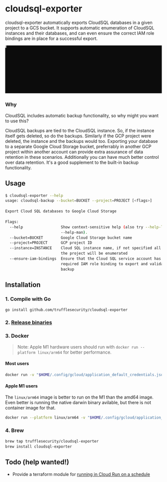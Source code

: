 # cloudsql-exporter

cloudsql-exporter automatically exports CloudSQL databases in a given project to a GCS bucket.
It supports automatic enumeration of CloudSQL instances and their databases, and can even ensure the correct IAM role bindings are in place for a successful export.

![Demo](demo.svg)

### Why

CloudSQL includes automatic backup functionality, so why might you want to use this?

CloudSQL backups are tied to the CloudSQL instance. So, if the instance itself gets deleted, so do the backups.
Similarly if the GCP project were deleted, the instance and the backups would too.
Exporting your database to a separate Google Cloud Storage bucket, preferrably in another GCP project within another account can provide extra assurance of data retention in these scenarios. Additionally you can have much better control over data retention. It's a good supplement to the built-in backup functionality.

## Usage

```bash
$ cloudsql-exporter --help
usage: cloudsql-backup --bucket=BUCKET --project=PROJECT [<flags>]

Export Cloud SQL databases to Google Cloud Storage

Flags:
  --help                 Show context-sensitive help (also try --help-long and
                         --help-man).
  --bucket=BUCKET        Google Cloud Storage bucket name
  --project=PROJECT      GCP project ID
  --instance=INSTANCE    Cloud SQL instance name, if not specified all within
                         the project will be enumerated
  --ensure-iam-bindings  Ensure that the Cloud SQL service account has the
                         required IAM role binding to export and validate the
                         backup
```

## Installation
### 1. Compile with Go

```
go install github.com/trufflesecurity/cloudsql-exporter
```

### 2. [Release binaries](https://github.com/trufflesecurity/cloudsql-exporter/releases)

### 3. Docker

> Note: Apple M1 hardware users should run with `docker run --platform linux/arm64` for better performance.

#### **Most users**

```bash
docker run -v "$HOME/.config/gcloud/application_default_credentials.json:/gcloud.json" -e GOOGLE_APPLICATION_CREDENTIALS=/gcloud.json trufflesecurity/cloudsql-exporter:latest --bucket my-cloudsql-backups --project my-project  --ensure-iam-bindings
```

#### **Apple M1 users**

The `linux/arm64` image is better to run on the M1 than the amd64 image.
Even better is running the native darwin binary avilable, but there is not container image for that.

```bash
docker run --platform linux/arm64 -v "$HOME/.config/gcloud/application_default_credentials.json:/gcloud.json" -e GOOGLE_APPLICATION_CREDENTIALS=/gcloud.json trufflesecurity/cloudsql-exporter:latest --bucket my-cloudsql-backups --project my-project  --ensure-iam-bindings
```

### 4. Brew

```bash
brew tap trufflesecurity/cloudsql-exporter
brew install cloudsql-exporter
```

## Todo (help wanted!)

- Provide a terraform module for [running in Cloud Run on a schedule](https://cloud.google.com/run/docs/triggering/using-scheduler)
